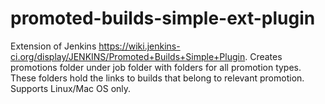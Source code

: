 promoted-builds-simple-ext-plugin
=================================

Extension of Jenkins https://wiki.jenkins-ci.org/display/JENKINS/Promoted+Builds+Simple+Plugin.
Creates promotions folder under job folder with folders for all promotion types. 
These folders hold the links to builds that belong to relevant promotion.
Supports Linux/Mac OS only.

